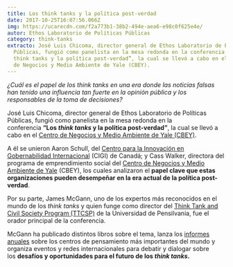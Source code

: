 ```yaml
---
title: Los think tanks y la política post-verdad
date: 2017-10-25T16:07:56.066Z
img: https://ucarecdn.com/f2a773b1-38b2-494e-aea6-e98c0f625e4e/
autor: Ethos Laboratorio de Políticas Públicas
category: think-tanks
extracto: José Luis Chicoma, director general de Ethos Laboratorio de Políticas
  Públicas, fungió como panelista en la mesa redonda en la conferencia “Los
  think tanks y la política post-verdad”, la cual se llevó a cabo en el Centro
  de Negocios y Medio Ambiente de Yale (CBEY).
---
```

*¿Cuál es el papel de los think tanks en una era donde las noticias falsas han tenido una influencia tan fuerte en la opinión pública y los responsables de la toma de decisiones?*

José Luis Chicoma, director general de Ethos Laboratorio de Políticas Públicas, fungió como panelista en la mesa redonda en la conferencia **“Los *think tanks* y la política post-verdad”**, la cual se llevó a cabo en el [Centro de Negocios y Medio Ambiente de Yale (CBEY)](http://cbey.yale.edu/).

A él se unieron Aaron Schull, del [Centro para la Innovación en Gobernabilidad Internacional](https://www.cigionline.org/) (CIGI) de Canadá; y Cass Walker, directora del programa de emprendimiento social del [Centro de Negocios y Medio Ambiente de Yale](http://cbey.yale.edu/) (CBEY), los cuales analizaron el **papel clave que estas organizaciones pueden desempeñar en la era actual de la política post-verdad**.

Por su parte, James McGann, uno de los expertos más reconocidos en el mundo de los *think tanks* y quien funge como director del [Think Tank and Civil Society Program (TTCSP)](https://www.gotothinktank.com/) de la Universidad de Pensilvania, fue el orador principal de la conferencia.

McGann ha publicado distintos libros sobre el tema, lanza los [informes anuales](https://www.gotothinktank.com/global-goto-think-tank-index) sobre los centros de pensamiento más importantes del mundo y organiza eventos y redes internacionales para debatir y dialogar sobre los **desafíos y oportunidades para el futuro de los *think tanks*.**